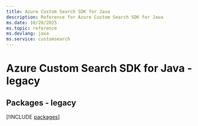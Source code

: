 ```yaml
---
title: Azure Custom Search SDK for Java
description: Reference for Azure Custom Search SDK for Java
ms.date: 10/20/2025
ms.topic: reference
ms.devlang: java
ms.service: customsearch
---
```

# Azure Custom Search SDK for Java - legacy
## Packages - legacy
[!INCLUDE [packages](custom-search-index.md)]